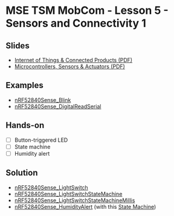 # MSE TSM MobCom - Lesson 5 - Sensors and Connectivity 1
## Slides
* [Internet of Things & Connected Products (PDF)](http://www.tamberg.org/mse/2024/hs/TSM_MobCom_IoTAndConnectedProducts.pdf)
* [Microcontrollers, Sensors & Actuators (PDF)](http://www.tamberg.org/mse/2025/hs/TSM_MobCom_MCUSensorsAndActuators.pdf)

## Examples
* [nRF52840Sense_Blink](Arduino/nRF52840Sense_Blink/nRF52840Sense_Blink.ino)
* [nRF52840Sense_DigitalReadSerial](Arduino/nRF52840Sense_DigitalReadSerial/nRF52840Sense_DigitalReadSerial.ino)

## Hands-on
* [ ] Button-triggered LED
* [ ] State machine
* [ ] Humidity alert

## Solution
* [nRF52840Sense_LightSwitch](Arduino/nRF52840Sense_LightSwitch/nRF52840Sense_LightSwitch.ino)
* [nRF52840Sense_LightSwitchStateMachine](Arduino/nRF52840Sense_LightSwitchStateMachine/nRF52840Sense_LightSwitchStateMachine.ino)
* [nRF52840Sense_LightSwitchStateMachineMillis](Arduino/nRF52840Sense_LightSwitchStateMachineMillis/nRF52840Sense_LightSwitchStateMachineMillis.ino)
* [nRF52840Sense_HumidityAlert](Arduino/nRF52840Sense_HumidityAlert/nRF52840Sense_HumidityAlert.ino) (with this [State Machine](Arduino/nRF52840Sense_HumidityAlert/HumidityAlertStateMachine.txt))
